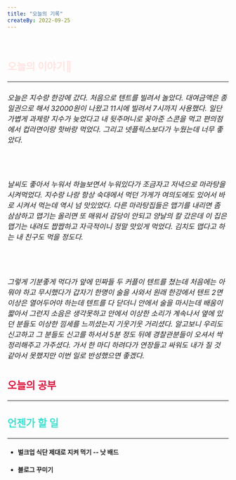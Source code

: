 ```yaml
---
title: "오늘의 기록"
createBy: 2022-09-25
---
```



<br>

<h2 style="font-size:23px; color:#ffe4e1 ">오늘의 이야기🧧</h2>

--- 

<h6  style="font-size:16.3px;  ">
오늘은 지수랑 한강에 갔다. 처음으로 텐트를 빌려서 놀았다. 대여금액은 종일권으로 해서 32000원이 나왔고 11시에 빌려서 7시까지 사용했다. 일단 가볍게 과제랑 지수가 늦었다고 내 뒷주머니로 꽂아준 스콘을 먹고 편의점에서 컵라면이랑 핫바랑 먹었다. 그리고 넷플릭스보다가 누웠는데 너무 좋았다. 
</h6>
<br>
<h6  style="font-size:16.3px;  ">
날씨도 좋아서 누워서 하늘보면서 누워있다가 조금자고 저녁으로 마라탕을 시켜먹었다. 지수랑 나랑 항상 숙대에서 먹던 가게가 여의도에도 있어서 바로 시켜서 먹는데 역시 넘 맛있었다. 다른 마라탕집들은 맵기를 내리면 좀 삼삼하고 맵기는 올리면 또 매워서 감당이 안되고 양날의 칼 갔은데 이 집은 맵기는 내려도 짭짭하고 자극적이니 정말 맛있게 먹었다. 김치도 맵다고 하는 내 친구도 먹을 정도다.
</h6>
<br>
 <h6  style="font-size:16.3px;  ">
그렇게 기분좋게 먹다가 앞에 민짜들 두 커플이 텐트를 쳤는데 처음에는 아 뭐야 하고 무시했다가 갑자기 한명이 술을 사와서 원래 한강에서 텐트 2면 이상은 열어두어야 하는데 텐트를 다 닫더니 안에서 술을 마시는데 배움이 짧아서 그런지 소음은 생각못하고 안에서 이상한 소리가 계속나서 옆에 있던 분들도 이상한 낌세를 느끼셨는지 기웃기웃 거리셨다. 알고보니 우리도 신고하고 그 분들도 신고를 하서서 5분 정도 뒤에 경찰관분들이 오셔서 싹 정리해주고 가주셨다. 가서 한 마디 하려다가 연장들고 싸워도 내가 질 것 같아서 못했지만 이번 일로 반성했으면 좋겠다.
</h6>
<h2 style="font-size:23px; color:#dc143c ">오늘의 공부</h2>

---

#### 
#### 
#### 



<h2 style="font-size:23px; color:#40e0d0">언젠가 할 일</h2>

---
- #### 벌크업 식단 제대로 지켜 먹기 -- 낫 배드
- #### 블로그 꾸미기

